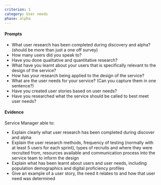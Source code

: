 ```yaml
---
criterion: 1
category: User needs
phase: alpha
---
```


#### Prompts

* What user research has been completed during discovery and alpha? (should be more than just a one off survey)
* How many users did you speak to?
* Have you done qualitative and quantitative research?
* What have you learnt about your users that is specifically relevant to the design of the service?
* How has your research being applied to the design of the service?
* What are the user needs for your service? (Can you capture them in one sentence?)
* Have you created user stories based on user needs?
* Have you researched what the service should be called to best meet user needs?

#### Evidence

Service Manager able to:

* Explain clearly what user research has been completed during discover and alpha
* Explain the user research methods, frequency of testing (normally with at least 5 users for each sprint), types of recruits and where they were recruited from, resources available and communication process into the service team to inform the design
* Explain what has been learnt about users and user needs, including population demographics and digital proficiency profiles
* Give an example of a user story, the need it relates to and how that user need was determined
